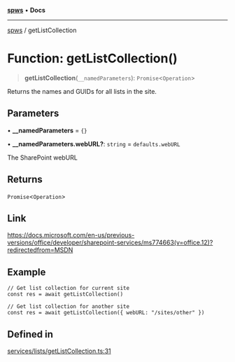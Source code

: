 [**spws**](../README.md) • **Docs**

***

[spws](../globals.md) / getListCollection

# Function: getListCollection()

> **getListCollection**(`__namedParameters`): `Promise`\<`Operation`\>

Returns the names and GUIDs for all lists in the site.

## Parameters

• **\_\_namedParameters** = `{}`

• **\_\_namedParameters.webURL?**: `string` = `defaults.webURL`

The SharePoint webURL

## Returns

`Promise`\<`Operation`\>

## Link

https://docs.microsoft.com/en-us/previous-versions/office/developer/sharepoint-services/ms774663(v=office.12)?redirectedfrom=MSDN

## Example

```
// Get list collection for current site
const res = await getListCollection()

// Get list collection for another site
const res = await getListCollection({ webURL: "/sites/other" })
```

## Defined in

[services/lists/getListCollection.ts:31](https://github.com/rlking1985/spws/blob/eac8675429b3cb92c57fd641d54e84f4ab439754/src/services/lists/getListCollection.ts#L31)
